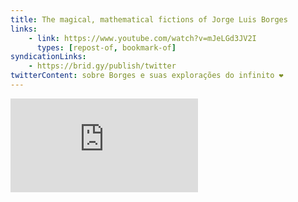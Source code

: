 ```yaml
---
title: The magical, mathematical fictions of Jorge Luis Borges
links:
    - link: https://www.youtube.com/watch?v=mJeLGd3JV2I
      types: [repost-of, bookmark-of]
syndicationLinks:
    - https://brid.gy/publish/twitter
twitterContent: sobre Borges e suas explorações do infinito ❤
---
```


<div class="embed-container"><iframe src="https://www.youtube.com/embed/mJeLGd3JV2I" frameborder="0" allow="accelerometer; autoplay; encrypted-media; gyroscope; picture-in-picture" allowfullscreen></iframe></div>
